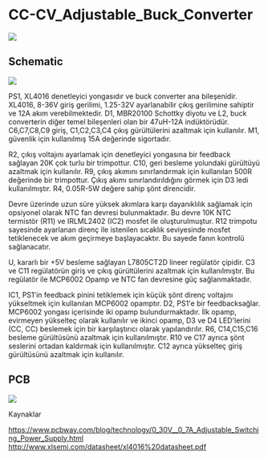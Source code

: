 # CC-CV_Adjustable_Buck_Converter
![](https://github.com/mustafasenel/CC-CV_Adjustable_Buck_Converter/blob/main/rendered_images/1.jpeg?raw=true)
## Schematic
![](https://github.com/mustafasenel/CC-CV_Adjustable_Buck_Converter/blob/main/Schematic.jpg?raw=true)

PS1, XL4016 denetleyici yongasıdır ve buck converter ana bileşenidir. XL4016, 8-36V giriş gerilimi, 1.25-32V ayarlanabilir çıkış gerilimine sahiptir ve 12A akım verebilmektedir.  D1, MBR20100 Schottky diyotu ve L2, buck converterin diğer temel bileşenleri olan bir 47uH-12A indüktörüdür. C6,C7,C8,C9 giriş, C1,C2,C3,C4 çıkış gürültülerini azaltmak için kullanılır. M1, güvenlik için kullanılmış 15A değerinde sigortadır. 

R2, çıkış voltajını ayarlamak için denetleyici yongasına bir feedback sağlayan 20K çok turlu bir trimpottur. C10, geri besleme yolundaki gürültüyü azaltmak için kullanılır. R9, çıkış akımını sınırlandırmak için kullanılan 500R değerinde bir trimpottur. Çıkış akımı sınırlandırıldığını görmek için D3 ledi kullanılmıştır. R4, 0.05R-5W değere sahip şönt direncidir. 

Devre üzerinde uzun süre yüksek akımlara karşı dayanıklılık sağlamak için opsiyonel olarak NTC fan devresi bulunmaktadır. Bu devre 10K NTC termistör (R11) ve IRLML2402 (IC2) mosfet ile oluşturulmuştur. R12 trimpotu sayesinde ayarlanan direnç ile istenilen sıcaklık seviyesinde mosfet tetiklenecek ve akım geçirmeye başlayacaktır. Bu sayede fanın kontrolü sağlanacatır.

U, kararlı bir +5V besleme sağlayan L7805CT2D lineer regülatör çipidir. C3 ve C11 regülatörün giriş ve çıkış gürültülerini azaltmak için kullanılmıştır. Bu regülatör ile MCP6002 Opamp ve NTC fan devresine güç sağlanmaktadır. 

IC1, PS1'in feedback pinini tetiklemek için küçük şönt direnç voltajını yükseltmek için kullanılan MCP6002 opamptır. D2, PS1'e bir feedbacksağlar. MCP6002 yongası içerisinde iki opamp bulundurmaktadır. İlk opamp, evirmeyen yükselteç olarak kullanılır ve ikinci opamp, D3 ve D4 LED'lerini (CC, CC) beslemek için bir karşılaştırıcı olarak yapılandırılır. R6, C14,C15,C16 besleme gürültüsünü azaltmak için kullanılmıştır. R10 ve C17 ayrıca şönt seslerini ortadan kaldırmak için kullanılmıştır. C12 ayrıca yükselteç giriş gürültüsünü azaltmak için kullanılır.
## PCB
![](https://github.com/mustafasenel/CC-CV_Adjustable_Buck_Converter/blob/main/PCB_print_color.jpg?raw=true)

Kaynaklar

https://www.pcbway.com/blog/technology/0_30V__0_7A_Adjustable_Switching_Power_Supply.html
http://www.xlsemi.com/datasheet/xl4016%20datasheet.pdf
